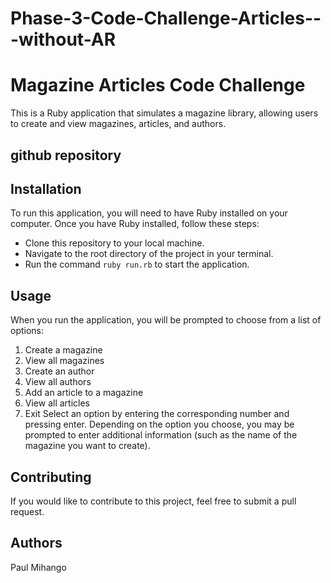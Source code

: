 # Phase-3-Code-Challenge-Articles---without-AR


# Magazine Articles Code Challenge
This is a Ruby application that simulates a magazine library, allowing users to create and view magazines, articles, and authors.

## github repository


## Installation
To run this application, you will need to have Ruby installed on your computer. Once you have Ruby installed, follow these steps:

- Clone this repository to your local machine.
- Navigate to the root directory of the project in your terminal.
- Run the command `ruby run.rb` to start the application.

## Usage
When you run the application, you will be prompted to choose from a list of options:

1. Create a magazine
2. View all magazines
3. Create an author
4. View all authors
5. Add an article to a magazine
6. View all articles
7. Exit
Select an option by entering the corresponding number and pressing enter. Depending on the option you choose, you may be prompted to enter additional information (such as the name of the magazine you want to create).

## Contributing
If you would like to contribute to this project, feel free to submit a pull request.

## Authors
Paul Mihango